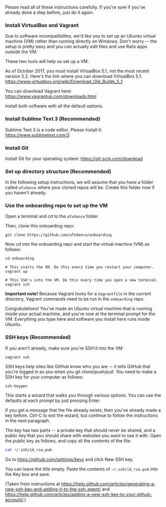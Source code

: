 Please read all of these instructions carefully. If you're sure if you've already done a step before, just do it again.

### Install VirtualBox and Vagrant

Due to software incompatibilites, we'd like you to set up an Ubuntu virtual machine (VM) rather than running directly on Windows. Don't worry -- the setup is pretty easy and you can actually edit files and use Rails apps outside the VM.

These two tools will help us set up a VM.

As of October 2017, you must install VirtualBox 5.1, not the most recent version 5.2. Here's the link where you can download VirtualBox 5.1:
https://www.virtualbox.org/wiki/Download_Old_Builds_5_1

You can download Vagrant here:
https://www.vagrantup.com/downloads.html

Install both software with all the default options.


### Install Sublime Text 3 (Recommended)

Sublime Text 3 is a code editor. Please install it:
https://www.sublimetext.com/3


### Install Git

Install Git for your operating system:
https://git-scm.com/download


### Set up directory structure (Recommended)

In the following setup instructions, we will assume that you have a folder called `afxdance` where your cloned repos will be. Create this folder now if you haven't already.


### Use the onboarding repo to set up the VM

Open a terminal and cd to the `afxdance` folder.

Then, clone this onboarding repo:

```shell
git clone https://github.com/afxdance/onboarding
```

Now cd into the onboarding repo and start the virtual machine (VM) as follows:

```shell
cd onboarding

# This starts the VM. Do this every time you restart your computer.
vagrant up

# This SSH's into the VM. Do this every time you open a new terminal.
vagrant ssh
```

**Important note!**
Because Vagrant looks for a `Vagrantfile` in the current directory, Vagrant commands need to be run in the `onboarding` repo.

Congratulations! You've made an Ubuntu virtual machine that is running inside your actual machine, and you're now at the terminal prompt for the VM. Everything you type here and software you install here runs inside Ubuntu.


### SSH keys (Recommended)

If you aren't already, make sure you're SSH'd into the VM:

```shell
vagrant ssh
```


SSH keys help sites like GitHub know who you are -- it tells GitHub that you're logged in as you when you git clone/push/pull. You need to make a SSH key for your computer as follows:

```shell
ssh-keygen
```

This starts a wizard that walks you through various options. You can use the defaults at each prompt by just pressing Enter.

If you get a message that the file already exists, then you've already made a key before. Ctrl-C to exit the wizard, but continue to follow the instructions in the next paragraph.

The key has two parts -- a private key that should never be shared, and a public key that you should share with websites you want to use it with. Open the public key as follows, and copy all the contents of the file:

```bash
cat ~/.ssh/id_rsa.pub
```

Go to https://github.com/settings/keys and click New SSH key.

You can leave the title empty. Paste the contents of `~/.ssh/id_rsa.pub` into the Key box and save.

(Taken from instructions at https://help.github.com/articles/generating-a-new-ssh-key-and-adding-it-to-the-ssh-agent/ and https://help.github.com/articles/adding-a-new-ssh-key-to-your-github-account/.)
